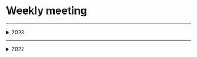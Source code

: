 # Weekly meeting

---

<details><summary>2023</summary>

* [2023/01/11 : Squad B2B](/Organization/Governance/Weekly/weekly-template)
* ...

</details>

---

<details><summary>2022</summary>

* ...
* ...

</details>